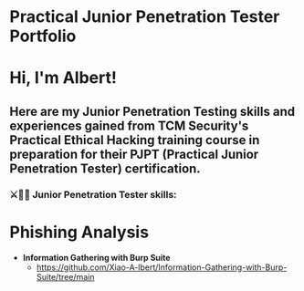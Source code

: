 # Practical Junior Penetration Tester Portfolio

<h1>Hi, I'm Albert!

<h2>Here are my Junior Penetration Testing skills and experiences gained from TCM Security's Practical Ethical Hacking training course in preparation for their PJPT (Practical Junior Penetration Tester) certification.</h2>

<h3>⚔️👨‍💻 Junior Penetration Tester skills:</h3>

# Phishing Analysis
- <b>Information Gathering with Burp Suite</b>
    - https://github.com/Xiao-A-lbert/Information-Gathering-with-Burp-Suite/tree/main
